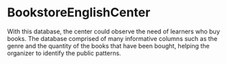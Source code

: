 # BookstoreEnglishCenter
With this database, the center could observe the need of learners who buy books. The database comprised of many informative columns such as the genre and the quantity of the books that have been bought, helping the organizer to identify the public patterns. 
